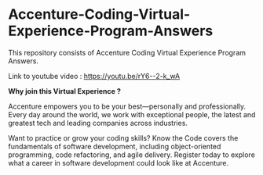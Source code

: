 # Accenture-Coding-Virtual-Experience-Program-Answers

This repository consists of Accenture Coding Virtual Experience Program Answers.


Link to youtube video : https://youtu.be/rY6--2-k_wA

**Why join this Virtual Experience ?**


Accenture empowers you to be your best—personally and professionally. Every day around the world, we work with exceptional people, the latest and greatest tech and leading companies across industries. 

Want to practice or grow your coding skills? Know the Code covers the fundamentals of software development, including object-oriented programming, code refactoring, and agile delivery. Register today to explore what a career in software development could look like at Accenture.
